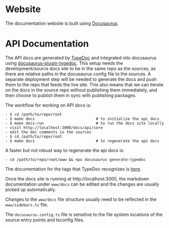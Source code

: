# Website

The documentation website is built using [Docusaurus](https://docusaurus.io/).


# API Documentation

The API docs are generated by [TypeDoc](https://typedoc.org/index.html) and integrated into docusaurus using [docusaurus-plugin-typedoc](https://typedoc-plugin-markdown.org/plugins/docusaurus).
This setup needs the development/source docs site to be in the same repo as the sources, as there are relative paths in the docusaurus config file to the sources.
A separate deployment step will be needed to generate the docs and push them to the repo that feeds the live site.
This also means that we can iterate on the docs in the source repo without publishing them immediately, and then choose to publish them in sync with publishing packages.

The workflow for working on API docs is:
```
- $ cd /path/to/repo/root
- $ make docs                           # to initialize the api docs
- $ make docs-run                       # to run the docs site locally
- visit http://localhost:3000/docs/api/core
- edit the doc comments in the sources
- $ cd /path/to/repo/root
- $ make docs                           # to regenerate the api docs
```
A faster but not robust way to regenerate the api docs is:
```
- cd /path/to/repo/root/www && npx docusaurus generate-typedoc
```

The documentation for the tags that TypeDoc recognizes is
[here](https://typedoc.org/guides/tags/).

Once the docs site is running at http://localhost:3000, the markdown documentation under `www/docs` can be edited and the changes are usually picked up automatically.

Changes to the `www/docs` file structure usually need to be reflected in the `www/sidebars.ts` file.

The `docusaurus.config.ts` file is sensitive to the file system locations of the source entry points and tsconfig files.
